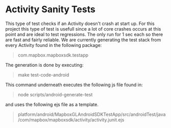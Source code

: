 # Activity Sanity Tests

This type of test checks if an Activity doesn't crash at start up. For this project this type of test is  usefull since a lot of core crashes occurs at this point and are ideal to test regressions. The only run for 1 sec each so there are fast and fairly reliable. We are currently generating the test stack from every Activity found in the following package:

> com.mapbox.mapboxsdk.testapp

The generation is done by executing:

> make test-code-android

This command underneath executes the following js file found in:

> node scripts/android-generate-test

and uses the following ejs file as a template.

>platform/android/MapboxGLAndroidSDKTestApp/src/androidTest/java/com/mapbox/mapboxsdk/activity/activity.junit.ejs
